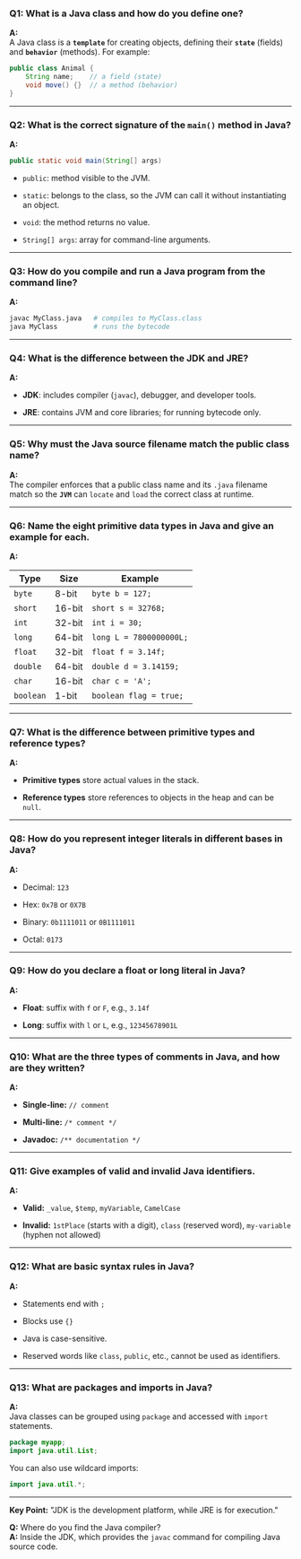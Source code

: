 
### Q1: What is a Java class and how do you define one?

**A:**  
A Java class is a **`template`** for creating objects, defining their **`state`** (fields) and **`behavior`** (methods). For example:

```java
public class Animal {
    String name;    // a field (state)
    void move() {}  // a method (behavior)
}
```

---

### Q2: What is the correct signature of the `main()` method in Java?

**A:**

```java
public static void main(String[] args)
```

- `public`: method visible to the JVM.
    
- `static`: belongs to the class, so the JVM can call it without instantiating an object.
    
- `void`: the method returns no value.
    
- `String[] args`: array for command-line arguments.
    

---

### Q3: How do you compile and run a Java program from the command line?

**A:**

```bash
javac MyClass.java   # compiles to MyClass.class
java MyClass         # runs the bytecode
```

---

### Q4: What is the difference between the JDK and JRE?

**A:**

- **JDK**: includes compiler (`javac`), debugger, and developer tools.
    
- **JRE**: contains JVM and core libraries; for running bytecode only.
    

---

### Q5: Why must the Java source filename match the public class name?

**A:**  
The compiler enforces that a public class name and its `.java` filename match so the **`JVM`** can `locate` and `load` the correct class at runtime.

---

### Q6: Name the eight primitive data types in Java and give an example for each.

**A:**

|Type|Size|Example|
|---|---|---|
|`byte`|8-bit|`byte b = 127;`|
|`short`|16-bit|`short s = 32768;`|
|`int`|32-bit|`int i = 30;`|
|`long`|64-bit|`long L = 7800000000L;`|
|`float`|32-bit|`float f = 3.14f;`|
|`double`|64-bit|`double d = 3.14159;`|
|`char`|16-bit|`char c = 'A';`|
|`boolean`|1-bit|`boolean flag = true;`|

---

### Q7: What is the difference between primitive types and reference types?

**A:**

- **Primitive types** store actual values in the stack.
    
- **Reference types** store references to objects in the heap and can be `null`.
    

---

### Q8: How do you represent integer literals in different bases in Java?

**A:**

- Decimal: `123`
    
- Hex: `0x7B` or `0X7B`
    
- Binary: `0b1111011` or `0B1111011`
    
- Octal: `0173`
    

---

### Q9: How do you declare a float or long literal in Java?

**A:**

- **Float**: suffix with `f` or `F`, e.g., `3.14f`
    
- **Long**: suffix with `l` or `L`, e.g., `12345678901L`
    

---

### Q10: What are the three types of comments in Java, and how are they written?

**A:**

- **Single-line:** `// comment`
    
- **Multi-line:** `/* comment */`
    
- **Javadoc:** `/** documentation */`
    

---

### Q11: Give examples of valid and invalid Java identifiers.

**A:**

- **Valid:** `_value`, `$temp`, `myVariable`, `CamelCase`
    
- **Invalid:** `1stPlace` (starts with a digit), `class` (reserved word), `my-variable` (hyphen not allowed)
    

---

### Q12: What are basic syntax rules in Java?

**A:**

- Statements end with `;`
    
- Blocks use `{}`
    
- Java is case-sensitive.
    
- Reserved words like `class`, `public`, etc., cannot be used as identifiers.
    

---

### Q13: What are packages and imports in Java?

**A:**  
Java classes can be grouped using `package` and accessed with `import` statements.

```java
package myapp;
import java.util.List;
```

You can also use wildcard imports:

```java
import java.util.*;
```

---

**Key Point:** "JDK is the development platform, while JRE is for execution."

**Q:** Where do you find the Java compiler?  
**A:** Inside the JDK, which provides the `javac` command for compiling Java source code.